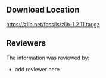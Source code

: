 ## Download Location

https://zlib.net/fossils/zlib-1.2.11.tar.gz


## Reviewers
The information was reviewed by:

* add reviewer here